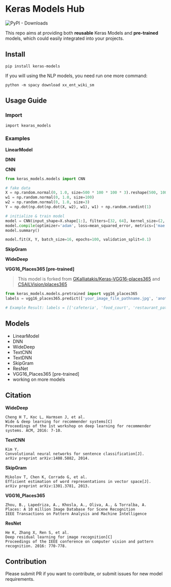 # Keras Models Hub

![PyPI - Downloads](https://img.shields.io/pypi/dm/keras-models?label=PyPI)

This repo aims at providing both **reusable** Keras Models and **pre-trained** models, which could easily integrated into your projects.

## Install

```shell
pip install keras-models
```

If you will using the NLP models, you need run one more command:
```shell
python -m spacy download xx_ent_wiki_sm
```

## Usage Guide

### Import

```
import kearas_models
```


### Examples

__LinearModel__

__DNN__

__CNN__

```python
from keras_models.models import CNN

# fake data
X = np.random.normal(0, 1.0, size=500 * 100 * 100 * 3).reshape(500, 100, 100, 3)
w1 = np.random.normal(0, 1.0, size=100)
w2 = np.random.normal(0, 1.0, size=3)
Y = np.dot(np.dot(np.dot(X, w2), w1), w1) + np.random.randint(1)

# initialize & train model
model = CNN(input_shape=X.shape[1:], filters=[32, 64], kernel_size=(2, 2), pool_size=(3, 3), padding='same', r_dropout=0.25, num_classes=1)
model.compile(optimizer='adam', loss=mean_squared_error, metrics=['mae', 'mse'])
model.summary()

model.fit(X, Y, batch_size=16, epochs=100, validation_split=0.1)
```

__SkipGram__

__WideDeep__

__VGG16_Places365 [pre-trained]__
> This model is forked from [GKalliatakis/Keras-VGG16-places365](https://github.com/GKalliatakis/Keras-VGG16-places365) and [CSAILVision/places365](https://github.com/CSAILVision/places365)

```python
from keras_models.models.pretrained import vgg16_places365
labels = vgg16_places365.predict(['your_image_file_pathname.jpg', 'another.jpg'], n_top=3)

# Example Result: labels = [['cafeteria', 'food_court', 'restaurant_patio'], ['beach', 'sand']]
```


## Models

- LinearModel
- DNN
- WideDeep
- TextCNN
- TextDNN
- SkipGram
- ResNet
- VGG16_Places365 [pre-trained]
- working on more models

## Citation

__WideDeep__

```
Cheng H T, Koc L, Harmsen J, et al. 
Wide & deep learning for recommender systems[C]
Proceedings of the 1st workshop on deep learning for recommender systems. ACM, 2016: 7-10.
```

__TextCNN__

```
Kim Y. 
Convolutional neural networks for sentence classification[J]. 
arXiv preprint arXiv:1408.5882, 2014.
```

__SkipGram__

```
Mikolov T, Chen K, Corrado G, et al. 
Efficient estimation of word representations in vector space[J]. 
arXiv preprint arXiv:1301.3781, 2013.
```


__VGG16_Places365__
```
Zhou, B., Lapedriza, A., Khosla, A., Oliva, A., & Torralba, A.
Places: A 10 million Image Database for Scene Recognition
IEEE Transactions on Pattern Analysis and Machine Intelligence
```

__ResNet__
```
He K, Zhang X, Ren S, et al. 
Deep residual learning for image recognition[C]
Proceedings of the IEEE conference on computer vision and pattern recognition. 2016: 770-778.

```

## Contribution

Please submit PR if you want to contribute, or submit issues for new model requirements.

